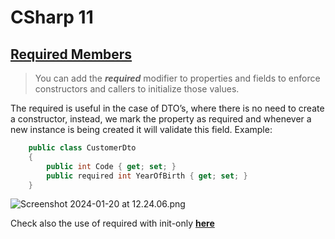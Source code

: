 # CSharp 11

## [Required Members](https://learn.microsoft.com/en-us/dotnet/csharp/language-reference/keywords/required)
>You can add the **_required_** modifier to properties and fields to enforce constructors and callers to initialize those values.

The required is useful in the case of DTO’s, where there is no need to create a constructor, instead, we mark the property as required and whenever a new instance is being created it will validate this field.
Example:

```csharp
    public class CustomerDto
    {
        public int Code { get; set; }
        public required int YearOfBirth { get; set; }
    }
```
![Screenshot 2024-01-20 at 12.24.06.png](..%2F..%2F..%2FScreenshot%202024-01-20%20at%2012.24.06.png)



Check also the use of required with init-only [**here**](../CSharp9/InitSetter.md)